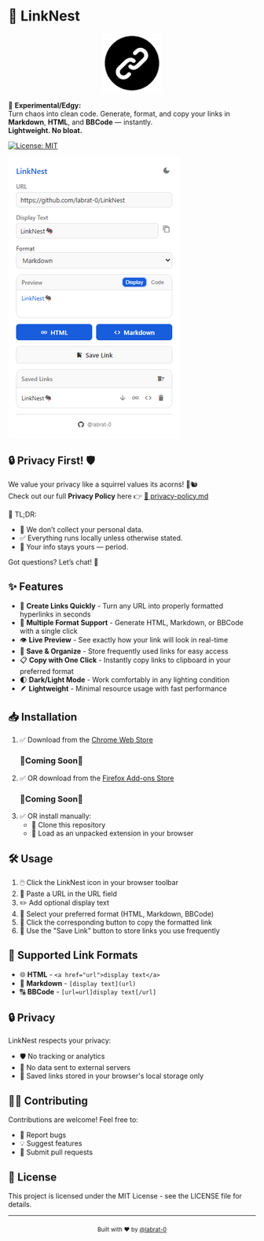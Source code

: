 # 🐀 LinkNest

<div align="center">
  <img src="https://github.com/labrat-0/LinkNest/blob/main/LinkNest/icon128.png" alt="LinkNest Logo" width="120" height="120">
</div>

🧪 **Experimental/Edgy:**  
Turn chaos into clean code. Generate, format, and copy your links in **Markdown**, **HTML**, and **BBCode** — instantly.  
                                      **Lightweight. No bloat.**


[![License: MIT](https://img.shields.io/badge/License-MIT-blue.svg)](https://opensource.org/licenses/MIT)

[![Watch the video](https://raw.githubusercontent.com/labrat-0/LinkNest/main/LinkNest/LinkNest_Main.png)](https://www.youtube.com/shorts/Toxu3NTwdNk)
## 🔒 Privacy First! 🛡️

We value your privacy like a squirrel values its acorns! 🌰🐿️  
Check out our full **Privacy Policy** here 👉 [📄 privacy-policy.md](https://gist.github.com/labrat-0/857ee9233b4074e7678e90af5b47d715)

📌 TL;DR:
- 🚫 We don’t collect your personal data.
- ✅ Everything runs locally unless otherwise stated.
- 🔐 Your info stays yours — period.

Got questions? Let’s chat! 💬

## ✨ Features

- 🚀 **Create Links Quickly** - Turn any URL into properly formatted hyperlinks in seconds
- 🔄 **Multiple Format Support** - Generate HTML, Markdown, or BBCode with a single click
- 👁️ **Live Preview** - See exactly how your link will look in real-time
- 💾 **Save & Organize** - Store frequently used links for easy access 
- 📋 **Copy with One Click** - Instantly copy links to clipboard in your preferred format
- 🌓 **Dark/Light Mode** - Work comfortably in any lighting condition
- 🪶 **Lightweight** - Minimal resource usage with fast performance

## 📥 Installation

1. ✅ Download from the [Chrome Web Store](https://chrome.google.com/webstore/detail/linknest/YOUR_EXTENSION_ID)
   ### 🚨Coming Soon🚨
3. ✅ OR download from the [Firefox Add-ons Store](https://addons.mozilla.org/en-US/firefox/addon/linknest/)
   ### 🚨Coming Soon🚨
5. ✅ OR install manually:
   - 📂 Clone this repository
   - 🧩 Load as an unpacked extension in your browser

## 🛠️ Usage

1. 🖱️ Click the LinkNest icon in your browser toolbar
2. 📝 Paste a URL in the URL field
3. ✏️ Add optional display text
4. 🔢 Select your preferred format (HTML, Markdown, BBCode)
5. 🔄 Click the corresponding button to copy the formatted link
6. 💾 Use the "Save Link" button to store links you use frequently

## 🔗 Supported Link Formats

- 🌐 **HTML** - `<a href="url">display text</a>`
- 📝 **Markdown** - `[display text](url)`
- 🔠 **BBCode** - `[url=url]display text[/url]`

## 🔒 Privacy

LinkNest respects your privacy:
- 🛡️ No tracking or analytics
- 🔐 No data sent to external servers
- 💾 Saved links stored in your browser's local storage only

## 👨‍💻 Contributing

Contributions are welcome! Feel free to:
- 🐛 Report bugs
- 💡 Suggest features
- 🧩 Submit pull requests

## 📄 License

This project is licensed under the MIT License - see the LICENSE file for details.

---

<div align="center">
  <sub>Built with ❤️ by <a href="https://github.com/labrat-0">@labrat-0</a></sub>
</div> 

